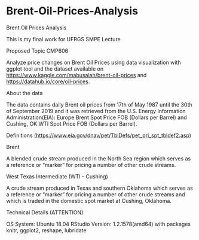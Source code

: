 # Brent-Oil-Prices-Analysis
Brent Oil Prices Analysis

This is my final work for UFRGS SMPE Lecture

Proposed Topic CMP606

Analyze price changes on Brent Oil Prices using data visualization with ggplot tool and the dataset available on https://www.kaggle.com/mabusalah/brent-oil-prices and https://datahub.io/core/oil-prices.

About the data

The data contains daily Brent oil prices from 17th of May 1987 until the 30th of September 2019 and it was retrieved from the U.S. Energy Information Administration(EIA): Europe Brent Spot Price FOB (Dollars per Barrel) and Cushing, OK WTI Spot Price FOB (Dollars per Barrel).

Definitions (https://www.eia.gov/dnav/pet/TblDefs/pet_pri_spt_tbldef2.asp)

Brent 

A blended crude stream produced in the North Sea region which serves as a reference or “marker” for pricing a number of other crude streams. 

West Texas Intermediate (WTI - Cushing) 

A crude stream produced in Texas and southern Oklahoma which serves as a reference or “marker” for pricing a number of other crude streams and which is traded in the domestic spot market at Cushing, Oklahoma. 


Technical Details (ATTENTION)

OS System: Ubuntu 18.04
RStudio Version: 1.2.1578(amd64) with packages knitr, ggplot2, reshape, lubridate 
